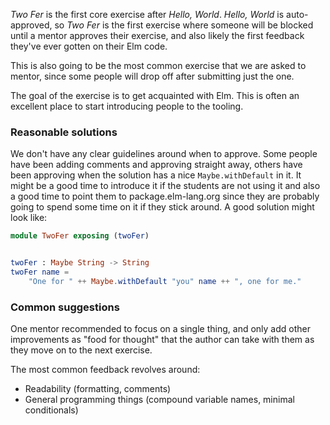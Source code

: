 _Two Fer_ is the first core exercise after _Hello, World_.
_Hello, World_ is auto-approved, so _Two Fer_ is the first exercise where someone will be blocked until a mentor approves their exercise, and also likely the first feedback they've ever gotten on their Elm code.

This is also going to be the most common exercise that we are asked to mentor, since some people will drop off after submitting just the one.

The goal of the exercise is to get acquainted with Elm. This is often an excellent place to start introducing people to the tooling.

### Reasonable solutions

We don't have any clear guidelines around when to approve.
Some people have been adding comments and approving straight away, others have been approving when the solution has a nice `Maybe.withDefault` in it.
It might be a good time to introduce it if the students are not using it and also a good time to point them to package.elm-lang.org since they are probably going to spend some time on it if they stick around.
A good solution might look like:

```elm
module TwoFer exposing (twoFer)


twoFer : Maybe String -> String
twoFer name =
    "One for " ++ Maybe.withDefault "you" name ++ ", one for me."
```

### Common suggestions

One mentor recommended to focus on a single thing, and only add other improvements as "food for thought" that the author can take with them as they move on to the next exercise.

The most common feedback revolves around:

* Readability (formatting, comments)
* General programming things (compound variable names, minimal conditionals)

